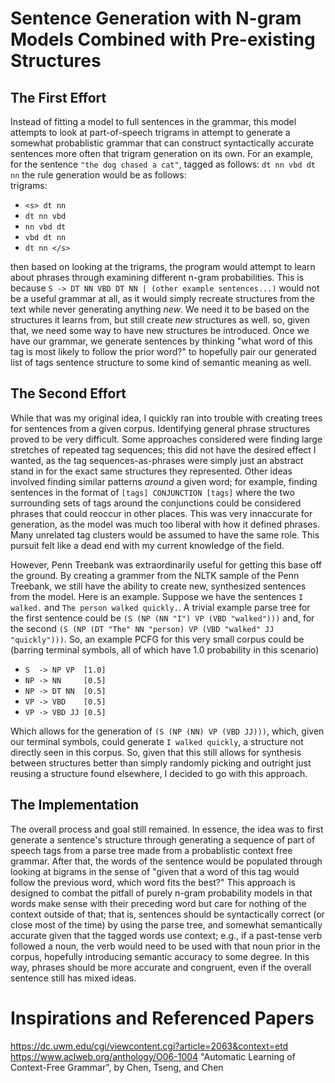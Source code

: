 # Sentence Generation with N-gram Models Combined with Pre-existing Structures

## The First Effort

Instead of fitting a model to full sentences in the grammar, this model
attempts to look at part-of-speech trigrams in attempt to generate a
somewhat probablistic grammar that can construct syntactically accurate
sentences more often that trigram generation on its own. For an example,
for the sentence `"the dog chased a cat"`, tagged as follows: `dt nn vbd
dt nn` the rule generation would be as follows:  
trigrams:
- `<s> dt nn`
- `dt nn vbd`
- `nn vbd dt`
- `vbd dt nn`
- `dt nn </s>`

then based on looking at the trigrams, the program would attempt to learn
about phrases through examining different n-gram probabilities.  This is
because `S -> DT NN VBD DT NN | (other example sentences...)` would not be a
useful grammar at all, as it would simply recreate structures from the text
while never generating anything _new_.  We need it to be based on the
structures it learns from, but still create _new_ structures as well.  so,
given that, we need some way to have new structures be introduced.  Once we
have our grammar, we generate sentences by thinking "what word of this tag
is most likely to follow the prior word?" to hopefully pair our generated
list of tags sentence structure to some kind of semantic meaning as well.  

## The Second Effort
While that was my original idea, I quickly ran into trouble with creating
trees for sentences from a given corpus. Identifying general phrase
structures proved to be very difficult. Some approaches considered were
finding large stretches of repeated tag sequences; this did not have the
desired effect I wanted, as the tag sequences-as-phrases were simply just an
abstract stand in for the exact same structures they represented. Other
ideas involved finding similar patterns _around_ a given word; for example,
finding sentences in the format of `[tags] CONJUNCTION [tags]` where the two
surrounding sets of tags around the conjunctions could be considered phrases
that could reoccur in other places. This was very innaccurate for
generation, as the model was much too liberal with how it defined phrases.
Many unrelated tag clusters would be assumed to have the same role. This
pursuit felt like a dead end with my current knowledge of the field.

However, Penn Treebank was extraordinarily useful for getting this base off
the ground.  By creating a grammer from the NLTK sample of the Penn
Treebank, we still have the ability to create new, synthesized sentences
from the model. Here is an example.  Suppose we have the sentences `I
walked.` and `The person walked quickly.`.  A trivial example parse tree for
the first sentence could be `(S (NP (NN "I") VP (VBD "walked")))` and, for
the second `(S (NP (DT "The" NN "person) VP (VBD "walked" JJ "quickly")))`.
So, an example PCFG for this very small corpus could be (barring terminal
symbols, all of which have 1.0 probability in this scenario)  
- `S  -> NP VP  [1.0]`
- `NP -> NN     [0.5]`
- `NP -> DT NN  [0.5]`
- `VP -> VBD    [0.5]`
- `VP -> VBD JJ [0.5]`

Which allows for the generation of `(S (NP (NN) VP (VBD JJ)))`, which, given
our terminal symbols, could generate `I walked quickly`, a structure not
directly seen in this corpus. So, given that this still allows for synthesis
between structures better than simply randomly picking and outright just
reusing a structure found elsewhere, I decided to go with this approach.

## The Implementation

The overall process and goal still remained. In essence, the idea was to
first generate a sentence's structure through generating a sequence of part
of speech tags from a parse tree made from a probablistic context free
grammar. After that, the words of the sentence would be populated through
looking at bigrams in the sense of "given that a word of this tag would
follow the previous word, which word fits the best?" This approach is
designed to combat the pitfall of purely n-gram probability models in that
words make sense with their preceding word but care for nothing of the
context outside of that; that is, sentences should be syntactically correct
(or close most of the time) by using the parse tree, and somewhat
semantically accurate given that the tagged words use context; e.g., if a
past-tense verb followed a noun, the verb would need to be used with that
noun prior in the corpus, hopefully introducing semantic accuracy to some
degree. In this way, phrases should be more accurate and congruent, even if
the overall sentence still has mixed ideas.

# Inspirations and Referenced Papers
https://dc.uwm.edu/cgi/viewcontent.cgi?article=2063&context=etd
https://www.aclweb.org/anthology/O06-1004
"Automatic Learning of Context-Free Grammar", by Chen, Tseng, and Chen
